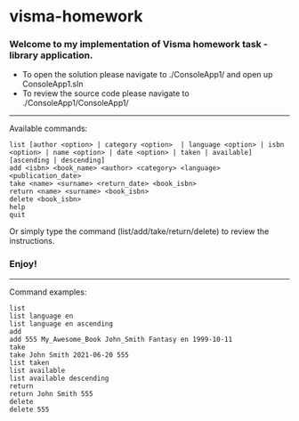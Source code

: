 # visma-homework
### Welcome to my implementation of Visma homework task - library application.
* To open the solution please navigate to ./ConsoleApp1/ and open up ConsoleApp1.sln
* To review the source code please navigate to ./ConsoleApp1/ConsoleApp1/
----------------------------
Available commands:
```
list [author <option> | category <option>  | language <option> | isbn <option> | name <option> | date <option> | taken | available] [ascending | descending]
add <isbn> <book_name> <author> <category> <language> <publication_date> 
take <name> <surname> <return_date> <book_isbn>
return <name> <surname> <book_isbn>
delete <book_isbn>
help
quit
```
Or simply type the command (list/add/take/return/delete) to review the instructions.
### Enjoy!
----------------------------
Command examples:
```
list
list language en
list language en ascending
add
add 555 My_Awesome_Book John_Smith Fantasy en 1999-10-11
take
take John Smith 2021-06-20 555
list taken
list available
list available descending
return
return John Smith 555
delete
delete 555
```